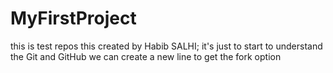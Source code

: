 # MyFirstProject
this is test repos
this created by Habib SALHI; 
it's just to start to understand the Git and GitHub
we can create a new line to get the fork option
